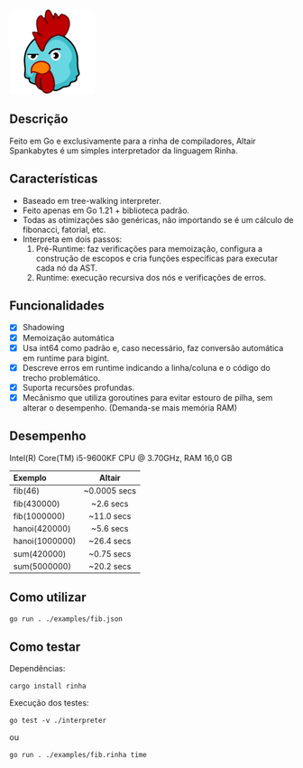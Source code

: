 <img src="./altair.png" width="150" height="150">

## Descrição
Feito em Go e exclusivamente para a rinha de compiladores, Altair Spankabytes é um simples interpretador da linguagem Rinha.

## Características
- Baseado em tree-walking interpreter.
- Feito apenas em Go 1.21 + biblioteca padrão.
- Todas as otimizações são genéricas, não importando se é um cálculo de fibonacci, fatorial, etc.
- Interpreta em dois passos:
    1. Pré-Runtime: faz verificações para memoização, configura a construção de escopos e cria funções específicas para executar cada nó da AST.
    2. Runtime: execução recursiva dos nós e verificações de erros.

## Funcionalidades
- [x] Shadowing
- [x] Memoização automática
- [x] Usa int64 como padrão e, caso necessário, faz conversão automática em runtime para bigint.
- [x] Descreve erros em runtime indicando a linha/coluna e o código do trecho problemático.
- [x] Suporta recursões profundas.
- [x] Mecânismo que utiliza goroutines para evitar estouro de pilha, sem alterar o desempenho. (Demanda-se mais memória RAM)

## Desempenho
Intel(R) Core(TM) i5-9600KF CPU @ 3.70GHz, RAM 16,0 GB

|Exemplo           | Altair           
|:-----------------|:-----------------:|
|fib(46)           |~0.0005 secs       |
|fib(430000)       |~2.6 secs          |
|fib(1000000)      |~11.0 secs         |
|hanoi(420000)     |~5.6 secs          |
|hanoi(1000000)    |~26.4 secs         |
|sum(420000)       |~0.75 secs         |
|sum(5000000)      |~20.2 secs         |

## Como utilizar
```
go run . ./examples/fib.json
```

## Como testar
Dependências:
```
cargo install rinha
```
Execução dos testes:
```
go test -v ./interpreter
```
ou 
```
go run . ./examples/fib.rinha time
```
